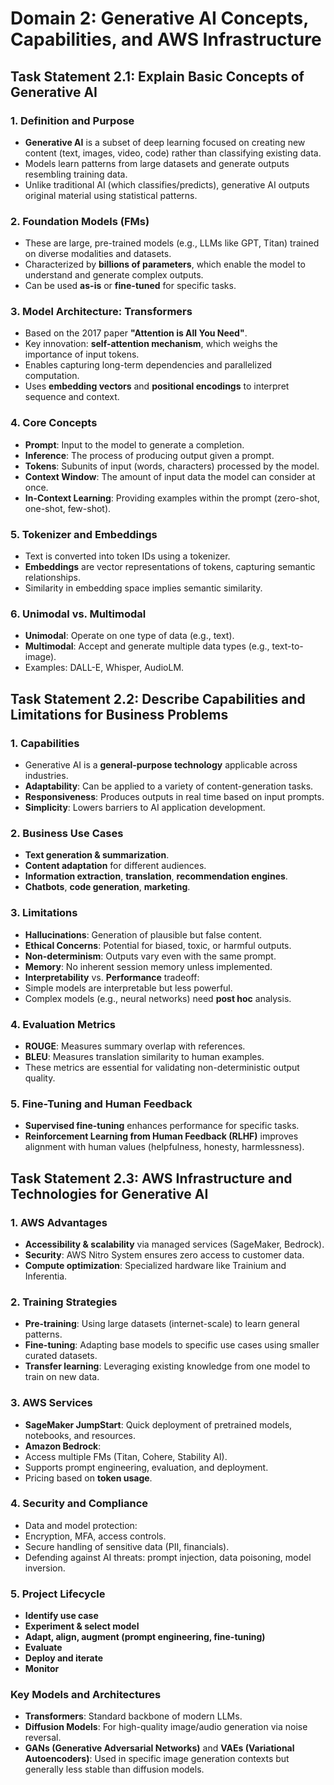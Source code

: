 # Domain 2: Generative AI Concepts, Capabilities, and AWS Infrastructure

## Task Statement 2.1: Explain Basic Concepts of Generative AI

### 1. Definition and Purpose

- **Generative AI** is a subset of deep learning focused on creating new content (text, images, video, code) rather than classifying existing data.
- Models learn patterns from large datasets and generate outputs resembling training data.
- Unlike traditional AI (which classifies/predicts), generative AI outputs original material using statistical patterns.

### 2. Foundation Models (FMs)

- These are large, pre-trained models (e.g., LLMs like GPT, Titan) trained on diverse modalities and datasets.
- Characterized by **billions of parameters**, which enable the model to understand and generate complex outputs.
- Can be used **as-is** or **fine-tuned** for specific tasks.

### 3. Model Architecture: Transformers

- Based on the 2017 paper **"Attention is All You Need"**.
- Key innovation: **self-attention mechanism**, which weighs the importance of input tokens.
- Enables capturing long-term dependencies and parallelized computation.
- Uses **embedding vectors** and **positional encodings** to interpret sequence and context.

### 4. Core Concepts

- **Prompt**: Input to the model to generate a completion.
- **Inference**: The process of producing output given a prompt.
- **Tokens**: Subunits of input (words, characters) processed by the model.
- **Context Window**: The amount of input data the model can consider at once.
- **In-Context Learning**: Providing examples within the prompt (zero-shot, one-shot, few-shot).

### 5. Tokenizer and Embeddings

- Text is converted into token IDs using a tokenizer.
- **Embeddings** are vector representations of tokens, capturing semantic relationships.
- Similarity in embedding space implies semantic similarity.

### 6. Unimodal vs. Multimodal

- **Unimodal**: Operate on one type of data (e.g., text).
- **Multimodal**: Accept and generate multiple data types (e.g., text-to-image).
- Examples: DALL-E, Whisper, AudioLM.

## Task Statement 2.2: Describe Capabilities and Limitations for Business Problems

### 1. Capabilities

- Generative AI is a **general-purpose technology** applicable across industries.
- **Adaptability**: Can be applied to a variety of content-generation tasks.
- **Responsiveness**: Produces outputs in real time based on input prompts.
- **Simplicity**: Lowers barriers to AI application development.

### 2. Business Use Cases

- **Text generation & summarization**.
- **Content adaptation** for different audiences.
- **Information extraction**, **translation**, **recommendation engines**.
- **Chatbots**, **code generation**, **marketing**.

### 3. Limitations

- **Hallucinations**: Generation of plausible but false content.
- **Ethical Concerns**: Potential for biased, toxic, or harmful outputs.
- **Non-determinism**: Outputs vary even with the same prompt.
- **Memory**: No inherent session memory unless implemented.
- **Interpretability** vs. **Performance** tradeoff:
- Simple models are interpretable but less powerful.
- Complex models (e.g., neural networks) need **post hoc** analysis.

### 4. Evaluation Metrics

- **ROUGE**: Measures summary overlap with references.
- **BLEU**: Measures translation similarity to human examples.
- These metrics are essential for validating non-deterministic output quality.

### 5. Fine-Tuning and Human Feedback

- **Supervised fine-tuning** enhances performance for specific tasks.
- **Reinforcement Learning from Human Feedback (RLHF)** improves alignment with human values (helpfulness, honesty, harmlessness).

## Task Statement 2.3: AWS Infrastructure and Technologies for Generative AI

### 1. AWS Advantages

- **Accessibility & scalability** via managed services (SageMaker, Bedrock).
- **Security**: AWS Nitro System ensures zero access to customer data.
- **Compute optimization**: Specialized hardware like Trainium and Inferentia.

### 2. Training Strategies

- **Pre-training**: Using large datasets (internet-scale) to learn general patterns.
- **Fine-tuning**: Adapting base models to specific use cases using smaller curated datasets.
- **Transfer learning**: Leveraging existing knowledge from one model to train on new data.

### 3. AWS Services

- **SageMaker JumpStart**: Quick deployment of pretrained models, notebooks, and resources.
- **Amazon Bedrock**:
- Access multiple FMs (Titan, Cohere, Stability AI).
- Supports prompt engineering, evaluation, and deployment.
- Pricing based on **token usage**.

### 4. Security and Compliance

- Data and model protection:
- Encryption, MFA, access controls.
- Secure handling of sensitive data (PII, financials).
- Defending against AI threats: prompt injection, data poisoning, model inversion.

### 5. Project Lifecycle

- **Identify use case**
- **Experiment & select model**
- **Adapt, align, augment (prompt engineering, fine-tuning)**
- **Evaluate**
- **Deploy and iterate**
- **Monitor**

### Key Models and Architectures

- **Transformers**: Standard backbone of modern LLMs.
- **Diffusion Models**: For high-quality image/audio generation via noise reversal.
- **GANs (Generative Adversarial Networks)** and **VAEs (Variational Autoencoders)**: Used in specific image generation contexts but generally less stable than diffusion models.